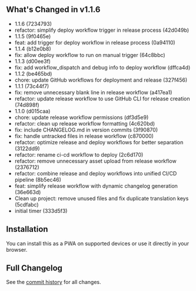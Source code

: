 ## What's Changed in v1.1.6

- 1.1.6 (7234793)
- refactor: simplify deploy workflow trigger in release process (42d049b)
- 1.1.5 (9f0465e)
- feat: add trigger for deploy workflow in release process (0a94110)
- 1.1.4 (b12e0b8)
- fix: allow deploy workflow to run on manual trigger (64c8bbc)
- 1.1.3 (d00ee3f)
- fix: add workflow_dispatch and debug info to deploy workflow (dffca4d)
- 1.1.2 (be465bd)
- chore: update GitHub workflows for deployment and release (327f456)
- 1.1.1 (73c44f7)
- fix: remove unnecessary blank line in release workflow (a417ea1)
- refactor: update release workflow to use GitHub CLI for release creation (74d898f)
- 1.1.0 (d015caa)
- chore: update release workflow permissions (df3d5e9)
- refactor: clean up release workflow formatting (4c620bd)
- fix: include CHANGELOG.md in version commits (3f90870)
- fix: handle untracked files in release workflow (c870000)
- refactor: optimize release and deploy workflows for better separation (3122dd9)
- refactor: rename ci-cd workflow to deploy (2c6d170)
- refactor: remove unnecessary asset upload from release workflow (2376712)
- refactor: combine release and deploy workflows into unified CI/CD pipeline (8b5ec46)
- feat: simplify release workflow with dynamic changelog generation (36e663d)
- Clean up project: remove unused files and fix duplicate translation keys (5cdfabc)
- initial timer (333d5f3)

## Installation

You can install this as a PWA on supported devices or use it directly in your browser.

## Full Changelog

See the [commit history](https://github.com/aragaoi/handy-timer/compare/...v1.1.6) for all changes.
